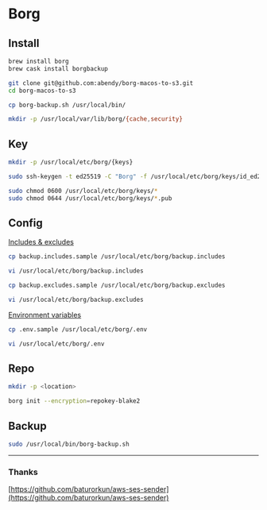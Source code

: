 # Borg

## Install

```sh
brew install borg
brew cask install borgbackup

git clone git@github.com:abendy/borg-macos-to-s3.git
cd borg-macos-to-s3

cp borg-backup.sh /usr/local/bin/

mkdir -p /usr/local/var/lib/borg/{cache,security}
```

## Key

```sh
mkdir -p /usr/local/etc/borg/{keys}

sudo ssh-keygen -t ed25519 -C "Borg" -f /usr/local/etc/borg/keys/id_ed25519

sudo chmod 0600 /usr/local/etc/borg/keys/*
sudo chmod 0644 /usr/local/etc/borg/keys/*.pub
```

## Config

[Includes & excludes](https://borgbackup.readthedocs.io/en/stable/usage/help.html#borg-help-patterns)

```sh
cp backup.includes.sample /usr/local/etc/borg/backup.includes

vi /usr/local/etc/borg/backup.includes

cp backup.excludes.sample /usr/local/etc/borg/backup.excludes

vi /usr/local/etc/borg/backup.excludes
```

[Environment variables](https://borgbackup.readthedocs.io/en/stable/usage/general.html#environment-variables)

```sh
cp .env.sample /usr/local/etc/borg/.env

vi /usr/local/etc/borg/.env
```

## Repo

```sh
mkdir -p <location>

borg init --encryption=repokey-blake2
```

## Backup

```sh
sudo /usr/local/bin/borg-backup.sh
```

***

### Thanks

[https://github.com/baturorkun/aws-ses-sender](https://github.com/baturorkun/aws-ses-sender)
